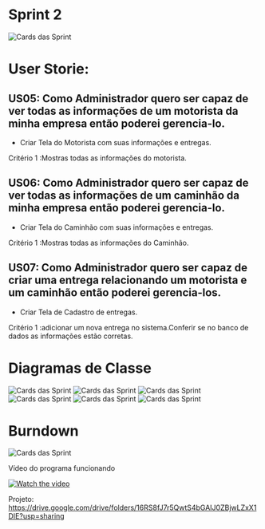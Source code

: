 # Sprint 2
![Cards das Sprint](https://cdn.discordapp.com/attachments/748503719519322153/775169676464095283/unknown.png)

# User Storie:

## US05: Como Administrador quero ser capaz de ver todas as informações de um motorista da minha empresa então poderei gerencia-lo.

 -  Criar Tela do Motorista com suas informações e entregas.
 
   Critério 1 :Mostras todas as informações do motorista.
   
## US06: Como Administrador quero ser capaz de ver todas as informações de um caminhão da minha empresa então poderei gerencia-lo.

 -  Criar Tela do Caminhão com suas informações e entregas.
 
   Critério 1 :Mostras todas as informações do Caminhão.
   
   
## US07: Como Administrador quero ser capaz de criar uma entrega relacionando um motorista e um caminhão então poderei gerencia-los.

 -  Criar Tela de Cadastro de entregas.
 
   Critério 1 :adicionar um nova entrega no sistema.Conferir se no banco de dados as informações estão corretas.
   
# Diagramas de Classe
![Cards das Sprint](https://cdn.discordapp.com/attachments/748503719519322153/775159709157163048/unknown.png)
![Cards das Sprint](https://cdn.discordapp.com/attachments/748503719519322153/775159790191378452/unknown.png)
![Cards das Sprint](https://cdn.discordapp.com/attachments/748503719519322153/775159856872292392/unknown.png)
![Cards das Sprint](https://cdn.discordapp.com/attachments/748503719519322153/775159913579413514/unknown.png)
![Cards das Sprint](https://cdn.discordapp.com/attachments/748503719519322153/775159982752268298/unknown.png)
![Cards das Sprint](https://cdn.discordapp.com/attachments/748503719519322153/775160592822173706/unknown.png)

# Burndown

![Cards das Sprint](https://cdn.discordapp.com/attachments/404074387499646976/775308174257422356/unknown.png)


Vídeo do programa funcionando

[![Watch the video](https://cdn.discordapp.com/attachments/748503719519322153/767501698360672256/unknown.png)](https://drive.google.com/file/d/1SGyTxG4Z9723u_FH5SWndtdmvuLje1AI/view?usp=sharing)

Projeto:
https://drive.google.com/drive/folders/16RS8fJ7r5QwtS4bGAIJ0ZBjwLZxX1DIE?usp=sharing




